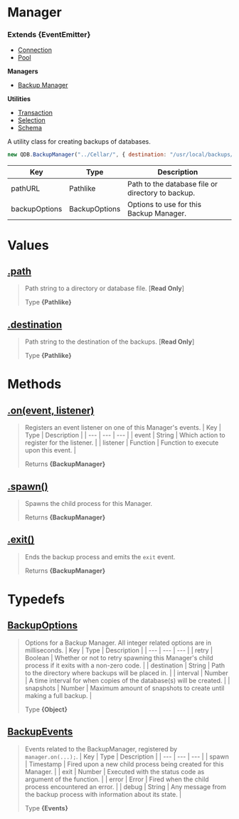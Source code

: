 
# Manager
### Extends **{EventEmitter}**

* [Connection](https://github.com/QSmally/QDB/blob/v4/Documentation/Connection.md)
* [Pool](https://github.com/QSmally/QDB/blob/v4/Documentation/Pool.md)

**Managers**
* [Backup Manager](https://github.com/QSmally/QDB/blob/v4/Documentation/Manager.md)

**Utilities**
* [Transaction](https://github.com/QSmally/QDB/blob/v4/Documentation/Transaction.md)
* [Selection](https://github.com/QSmally/QDB/blob/v4/Documentation/Selection.md)
* [Schema](https://github.com/QSmally/QDB/blob/v4/Documentation/Schema.md)

A utility class for creating backups of databases.
```js
new QDB.BackupManager("../Cellar/", { destination: "/usr/local/backups/" });
```

| Key | Type | Description |
| --- | --- | --- |
| pathURL | Pathlike | Path to the database file or directory to backup. |
| backupOptions | BackupOptions | Options to use for this Backup Manager. |



# Values
## [.path](https://github.com/QSmally/QDB/blob/v4/lib/Connections/Backups/Manager.js#L22)
> Path string to a directory or database file. [**Read Only**]
>
> Type **{Pathlike}**

## [.destination](https://github.com/QSmally/QDB/blob/v4/lib/Connections/Backups/Manager.js#L51)
> Path string to the destination of the backups. [**Read Only**]
>
> Type **{Pathlike}**

# Methods
## [.on(event, listener)](https://github.com/QSmally/QDB/blob/v4/lib/Connections/Backups/Manager.js#L93)
> Registers an event listener on one of this Manager's events.
> | Key | Type | Description |
> | --- | --- | --- |
> | event | String | Which action to register for the listener. |
> | listener | Function | Function to execute upon this event. |
>
> Returns **{BackupManager}** 

## [.spawn()](https://github.com/QSmally/QDB/blob/v4/lib/Connections/Backups/Manager.js#L104)
> Spawns the child process for this Manager.
>
> Returns **{BackupManager}** 

## [.exit()](https://github.com/QSmally/QDB/blob/v4/lib/Connections/Backups/Manager.js#L131)
> Ends the backup process and emits the `exit` event.
>
> Returns **{BackupManager}** 

# Typedefs
## [BackupOptions](https://github.com/QSmally/QDB/blob/v4/lib/Connections/Backups/Manager.js#L145)
> Options for a Backup Manager. All integer related options are in milliseconds. 
> | Key | Type | Description |
> | --- | --- | --- |
> | retry | Boolean | Whether or not to retry spawning this Manager's child process if it exits with a non-zero code. |
> | destination | String | Path to the directory where backups will be placed in. |
> | interval | Number | A time interval for when copies of the database(s) will be created. |
> | snapshots | Number | Maximum amount of snapshots to create until making a full backup. |
>
> Type **{Object}**

## [BackupEvents](https://github.com/QSmally/QDB/blob/v4/lib/Connections/Backups/Manager.js#L157)
> Events related to the BackupManager, registered by `manager.on(...);`. 
> | Key | Type | Description |
> | --- | --- | --- |
> | spawn | Timestamp | Fired upon a new child process being created for this Manager. |
> | exit | Number | Executed with the status code as argument of the function. |
> | error | Error | Fired when the child process encountered an error. |
> | debug | String | Any message from the backup process with information about its state. |
>
> Type **{Events}**
